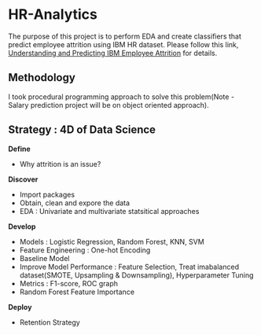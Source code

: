 # HR-Analytics
The purpose of this project is to perform EDA and create classifiers that predict employee attrition using IBM HR dataset. 
Please follow this link, [Understanding and Predicting IBM Employee Attrition](https://github.com/min-tee/HR-Analytics/blob/main/HR_Analytics.ipynb) for details.

## Methodology
I took procedural programming approach to solve this problem(Note - Salary prediction project will be on object oriented approach).

## Strategy : 4D of Data Science 
**Define**
- Why attrition is an issue?

**Discover**
- Import packages
- Obtain, clean and expore the data
- EDA : Univariate and multivariate statsitical  approaches 

**Develop**
- Models : Logistic Regression, Random Forest, KNN, SVM
- Feature Engineering : One-hot Encoding
- Baseline Model
- Improve Model Performance : Feature Selection, Treat imabalanced dataset(SMOTE, Upsampling & Downsampling), Hyperparameter Tuning
- Metrics : F1-score, ROC graph
- Random Forest Feature Importance

**Deploy**
- Retention Strategy

